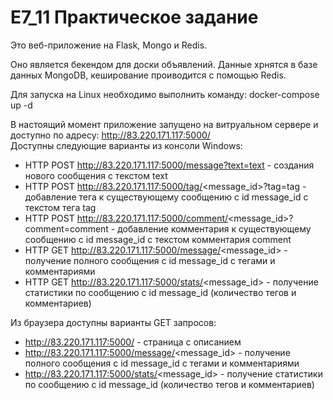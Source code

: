 # E7_11 Практическое задание <br>

Это веб-приложение на Flask, Mongo и Redis. <br>

Оно является бекендом для доски объявлений. Данные хрнятся в базе данных MongoDB, кеширование проиводится с помощью Redis. <br>

Для запуска на Linux необходимо выполнить команду: docker-compose up -d <br>

В настоящий момент приложение запущено на витруальном сервере и доступно по адресу: http://83.220.171.117:5000/ <br>
Доступны следующие варианты из консоли Windows: <br>
- HTTP POST http://83.220.171.117:5000/message?text=text - создания нового сообщения с текстом text <br>
- HTTP POST http://83.220.171.117:5000/tag/<message_id>?tag=tag - добавление тега к существующему сообщению с id message_id с текстом тега tag <br>
- HTTP POST http://83.220.171.117:5000/comment/<message_id>?comment=comment - добавление комментария к существующему сообщению с id message_id с текстом комментария comment <br>
- HTTP GET http://83.220.171.117:5000/message/<message_id> - получение полного сообщения с id message_id с тегами и комментариями <br>
- HTTP GET http://83.220.171.117:5000/stats/<message_id> - получение статистики по сообщению с id message_id (количество тегов и комментариев) <br>

Из браузера доступны варианты GET запросов: <br>
- http://83.220.171.117:5000/ - страница с описанием <br>
- http://83.220.171.117:5000/message/<message_id> - получение полного сообщения с id message_id с тегами и комментариями <br>
- http://83.220.171.117:5000/stats/<message_id> - получение статистики по сообщению с id message_id (количество тегов и комментариев)
